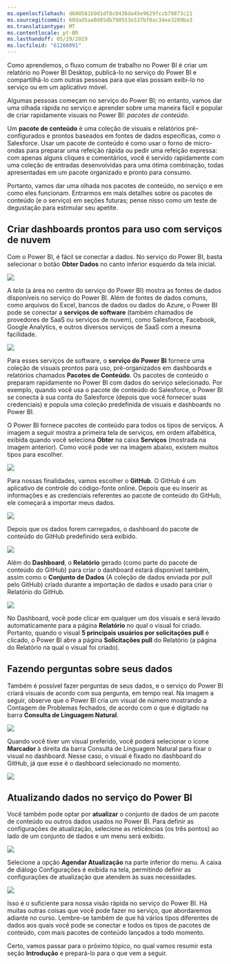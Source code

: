 ```yaml
---
ms.openlocfilehash: d600581b9d1df8c8436da45e9629fccb79873c21
ms.sourcegitcommit: 60dad5aa0d85db790553e537bf8ac34ee3289ba3
ms.translationtype: MT
ms.contentlocale: pt-BR
ms.lasthandoff: 05/29/2019
ms.locfileid: "61260091"
---
```

Como aprendemos, o fluxo comum de trabalho no Power BI é criar um relatório no Power BI Desktop, publicá-lo no serviço do Power BI e compartilhá-lo com outras pessoas para que elas possam exibi-lo no serviço ou em um aplicativo móvel.

Algumas pessoas começam no serviço do Power BI; no entanto, vamos dar uma olhada rápida no serviço e aprender sobre uma maneira fácil e popular de criar rapidamente visuais no Power BI: *pacotes de conteúdo*.

Um **pacote de conteúdo** é uma coleção de visuais e relatórios pré-configurados e prontos baseados em fontes de dados específicas, como o Salesforce. Usar um pacote de conteúdo é como usar o forno de micro-ondas para preparar uma refeição rápida ou pedir uma refeição expressa: com apenas alguns cliques e comentários, você é servido rapidamente com uma coleção de entradas desenvolvidas para uma ótima combinação, todas apresentadas em um pacote organizado e pronto para consumo.

Portanto, vamos dar uma olhada nos pacotes de conteúdo, no serviço e em como eles funcionam. Entrarmos em mais detalhes sobre os pacotes de conteúdo (e o serviço) em seções futuras; pense nisso como um teste de degustação para estimular seu apetite.

## <a name="create-out-of-the-box-dashboards-with-cloud-services"></a>Criar dashboards prontos para uso com serviços de nuvem
Com o Power BI, é fácil se conectar a dados. No serviço do Power BI, basta selecionar o botão **Obter Dados** no canto inferior esquerdo da tela inicial.

![](media/0-3-dashboards-cloud-services/c0a3_1.png)

A *tela* (a área no centro do serviço do Power BI) mostra as fontes de dados disponíveis no serviço do Power BI. Além de fontes de dados comuns, como arquivos do Excel, bancos de dados ou dados do Azure, o Power BI pode se conectar a **serviços de software** (também chamados de provedores de SaaS ou serviços de nuvem), como Salesforce, Facebook, Google Analytics, e outros diversos serviços de SaaS com a mesma facilidade.

![](media/0-3-dashboards-cloud-services/c0a3_2.png)

Para esses serviços de software, o **serviço do Power BI** fornece uma coleção de visuais prontos para uso, pré-organizados em dashboards e relatórios chamados **Pacotes de Conteúdo**. Os pacotes de conteúdo o preparam rapidamente no Power BI com dados do serviço selecionado. Por exemplo, quando você usa o pacote de conteúdo do Salesforce, o Power BI se conecta à sua conta do Salesforce (depois que você fornecer suas credenciais) e popula uma coleção predefinida de visuais e dashboards no Power BI.

O Power BI fornece pacotes de conteúdo para todos os tipos de serviços. A imagem a seguir mostra a primeira tela de serviços, em ordem alfabética, exibida quando você seleciona **Obter** na caixa **Serviços** (mostrada na imagem anterior). Como você pode ver na imagem abaixo, existem muitos tipos para escolher.

![](media/0-3-dashboards-cloud-services/c0a3_3.png)

Para nossas finalidades, vamos escolher o **GitHub**. O GitHub é um aplicativo de controle do código-fonte online. Depois que eu inserir as informações e as credenciais referentes ao pacote de conteúdo do GitHub, ele começará a importar meus dados.

![](media/0-3-dashboards-cloud-services/c0a3_4.png)

Depois que os dados forem carregados, o dashboard do pacote de conteúdo do GitHub predefinido será exibido.

![](media/0-3-dashboards-cloud-services/c0a3_5.png)

Além do **Dashboard**, o **Relatório** gerado (como parte do pacote de conteúdo do GitHub) para criar o dashboard estará disponível também, assim como o **Conjunto de Dados** (A coleção de dados enviada por pull pelo GitHub) criado durante a importação de dados e usado para criar o Relatório do GitHub.

![](media/0-3-dashboards-cloud-services/c0a3_6.png)

No Dashboard, você pode clicar em qualquer um dos visuais e será levado automaticamente para a página **Relatório** no qual o visual foi criado. Portanto, quando o visual **5 principais usuários por solicitações pull** é clicado, o Power BI abre a página **Solicitações pull** do Relatório (a página do Relatório na qual o visual foi criado).

## <a name="asking-questions-of-your-data"></a>Fazendo perguntas sobre seus dados
Também é possível fazer perguntas de seus dados, e o serviço do Power BI criará visuais de acordo com sua pergunta, em tempo real. Na imagem a seguir, observe que o Power BI cria um visual de número mostrando a Contagem de Problemas fechados, de acordo com o que é digitado na barra **Consulta de Linguagem Natural**.

![](media/0-3-dashboards-cloud-services/c0a3_7.png)

Quando você tiver um visual preferido, você poderá selecionar o ícone **Marcador** à direita da barra Consulta de Linguagem Natural para fixar o visual no dashboard. Nesse caso, o visual é fixado no dashboard do GitHub, já que esse é o dashboard selecionado no momento.

![](media/0-3-dashboards-cloud-services/c0a3_8.png)

## <a name="refreshing-data-in-the-power-bi-service"></a>Atualizando dados no serviço do Power BI
Você também pode optar por **atualizar** o conjunto de dados de um pacote de conteúdo ou outros dados usados no Power BI. Para definir as configurações de atualização, selecione as reticências (os três pontos) ao lado de um conjunto de dados e um menu será exibido.

![](media/0-3-dashboards-cloud-services/c0a3_9.png)

Selecione a opção **Agendar Atualização** na parte inferior do menu. A caixa de diálogo Configurações é exibida na tela, permitindo definir as configurações de atualização que atendem às suas necessidades.

![](media/0-3-dashboards-cloud-services/c0a3_10.png)

Isso é o suficiente para nossa visão rápida no serviço do Power BI. Há muitas outras coisas que você pode fazer no serviço, que abordaremos adiante no curso. Lembre-se também de que há vários tipos diferentes de dados aos quais você pode se conectar e todos os tipos de pacotes de conteúdo, com mais pacotes de conteúdo lançados a todo momento.

Certo, vamos passar para o próximo tópico, no qual vamos resumir esta seção **Introdução** e prepará-lo para o que vem a seguir.

